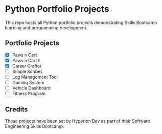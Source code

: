 # Python Portfolio Projects
This repo hosts all Python portfolio projects demonstrating Skills Bootcamp learning and programming development.

## Portfolio Projects
- [x] Paws n Cart
- [x] Paws n Cart II
- [x] Career Crafter
- [ ] Simple Scribes
- [ ] Log Management Tool
- [ ] Gaming System
- [ ] Vehicle Dashboard
- [ ] Fitness Program

## Credits

These projects have been set by Hyperion Dev as part of their Software Engineering Skills Bootcamp.